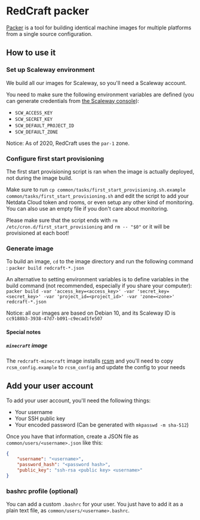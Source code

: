 # RedCraft packer

[Packer](https://packer.io) is a tool for building identical machine images for multiple platforms from a single source configuration.

## How to use it

### Set up Scaleway environment

We build all our images for Scaleway, so you'll need a Scaleway account.

You need to make sure the following environment variables are defined (you can generate credentials from [the Scaleway console](https://console.scaleway.com/project/credentials)):

- `SCW_ACCESS_KEY`
- `SCW_SECRET_KEY`
- `SCW_DEFAULT_PROJECT_ID`
- `SCW_DEFAULT_ZONE`

Notice: As of 2020, RedCraft uses the `par-1` zone.

### Configure first start provisioning

The first start provisioning script is ran when the image is actually deployed, not during the image build.

Make sure to run `cp common/tasks/first_start_provisioning.sh.example common/tasks/first_start_provisioning.sh` and edit the script to add your Netdata Cloud token and rooms, or even setup any other kind of monitoring. You can also use an empty file if you don't care about monitoring.

Please make sure that the script ends with `rm /etc/cron.d/first_start_provisioning` and `rm -- "$0"` or it will be provisioned at each boot!

### Generate image

To build an image, `cd` to the image directory and run the following command :
`packer build redcraft-*.json`

An alternative to setting environment variables is to define variables in the build command (not recommended, especially if you share your computer):
`packer build -var 'access_key=<access_key>' -var 'secret_key=<secret_key>' -var 'project_id=<project_id>' -var 'zone=<zone>' redcraft-*.json`

Notice: all our images are based on Debian 10, and its Scaleway ID is `cc9188b3-3938-47d7-b091-c9ecad1fe507`

#### Special notes

##### `minecraft` image

The `redcraft-minecraft` image installs [rcsm](https://github.com/redcraft-org/redcraft_server_management) and you'll need to copy `rcsm_config.example` to `rcsm_config` and update the config to your needs

## Add your user account

To add your user account, you'll need the following things:

- Your username
- Your SSH public key
- Your encoded password (Can be generated with `mkpasswd -m sha-512`)

Once you have that information, create a JSON file as `common/users/<username>.json` like this:

```json
{
    "username": "<username>",
    "password_hash": "<password hash>",
    "public_key": "ssh-rsa <public key> <username>"
}
```

### bashrc profile (optional)

You can add a custom `.bashrc` for your user. You just have to add it as a plain text file, as `common/users/<username>.bashrc`.
